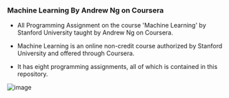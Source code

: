 ### Machine Learning By Andrew Ng on Coursera

- All Programming Assignment on the course 'Machine Learning' by Stanford University taught by Andrew Ng on Coursera. 

- Machine Learning is an online non-credit course authorized by Stanford University and offered through Coursera. 

- It has eight programming assignments, all of which is contained in this repository. 

![image](https://user-images.githubusercontent.com/64667212/128314949-2207e8aa-69b7-48e8-aed9-7cfefed5c6e5.png)
